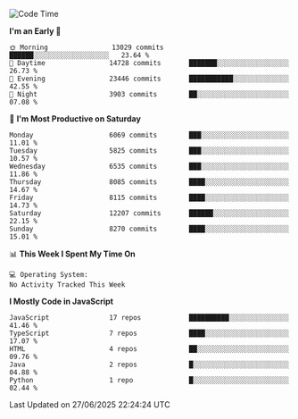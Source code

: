 <!--START_SECTION:waka-->
![Code Time](http://img.shields.io/badge/Code%20Time-3%2C498%20hrs%2059%20mins-blue)

**I'm an Early 🐤** 

```text
🌞 Morning                13029 commits       ██████░░░░░░░░░░░░░░░░░░░   23.64 % 
🌆 Daytime                14728 commits       ███████░░░░░░░░░░░░░░░░░░   26.73 % 
🌃 Evening                23446 commits       ███████████░░░░░░░░░░░░░░   42.55 % 
🌙 Night                  3903 commits        ██░░░░░░░░░░░░░░░░░░░░░░░   07.08 % 
```
📅 **I'm Most Productive on Saturday** 

```text
Monday                   6069 commits        ███░░░░░░░░░░░░░░░░░░░░░░   11.01 % 
Tuesday                  5825 commits        ███░░░░░░░░░░░░░░░░░░░░░░   10.57 % 
Wednesday                6535 commits        ███░░░░░░░░░░░░░░░░░░░░░░   11.86 % 
Thursday                 8085 commits        ████░░░░░░░░░░░░░░░░░░░░░   14.67 % 
Friday                   8115 commits        ████░░░░░░░░░░░░░░░░░░░░░   14.73 % 
Saturday                 12207 commits       ██████░░░░░░░░░░░░░░░░░░░   22.15 % 
Sunday                   8270 commits        ████░░░░░░░░░░░░░░░░░░░░░   15.01 % 
```


📊 **This Week I Spent My Time On** 

```text
💻 Operating System: 
No Activity Tracked This Week
```

**I Mostly Code in JavaScript** 

```text
JavaScript               17 repos            ██████████░░░░░░░░░░░░░░░   41.46 % 
TypeScript               7 repos             ████░░░░░░░░░░░░░░░░░░░░░   17.07 % 
HTML                     4 repos             ██░░░░░░░░░░░░░░░░░░░░░░░   09.76 % 
Java                     2 repos             █░░░░░░░░░░░░░░░░░░░░░░░░   04.88 % 
Python                   1 repo              █░░░░░░░░░░░░░░░░░░░░░░░░   02.44 % 
```




 Last Updated on 27/06/2025 22:24:24 UTC
<!--END_SECTION:waka-->

<!--
**likaiqiang/likaiqiang** is a ✨ _special_ ✨ repository because its `README.md` (this file) appears on your GitHub profile.

Here are some ideas to get you started:

- 🔭 I’m currently working on ...
- 🌱 I’m currently learning ...
- 👯 I’m looking to collaborate on ...
- 🤔 I’m looking for help with ...
- 💬 Ask me about ...
- 📫 How to reach me: ...
- 😄 Pronouns: ...
- ⚡ Fun fact: ...
-->

